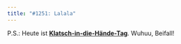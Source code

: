 ```yaml
---
title: "#1251: Lalala"
---
```


P.S.: Heute ist <a href="http://www.fonflatter.de/dateien/kalender_fonflatter_2009.pdf"><strong>Klatsch-in-die-Hände-Tag</strong></a>. Wuhuu, Beifall!
